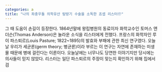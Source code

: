 ```yaml
---
categories: a
title: "나의 좌충우돌 의학유산 탐방기 수술을 소독한 죠셉 리스터⑰"
---
```

그 때 도움이 손길이 등장한다. 1864년말에 왕립병원의 동료이자 화학교수인 토머스 앤더슨(Thomas Anderson)은 놀라운 소식을 리스터에게 전했다. 프랑스의 화학자인 루이 파스퇴르(Louis Pasture; 1822~1895)의 발효와 부패에 관한 최신 연구였다. 오늘날 우리가 세균론(germ theory; 병균론)이라 부르는 이 연구는 자연에 존재하는 미생물 때문에 병에 걸린다는 이론이다. 오늘날에는 너무나도 당연한 이야기지만 당시에는 의사들이 믿지 않았다. 리스터는 일단 파스퇴르의 주장이 맞는지 확인하기 위해 집에서 검